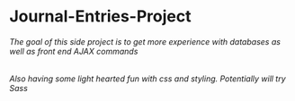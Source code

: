 # Journal-Entries-Project
###### The goal of this side project is to get more experience with databases as well as front end AJAX commands 
###### Also having some light hearted fun with css and styling. Potentially will try Sass